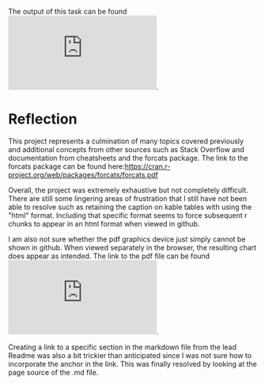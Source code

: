 
The output of this task can be found ![here](https://github.com/Shirlett/STAT545-hw-Hall-Shirlett/blob/master/HW05/STAT545-HW05.md).


# Reflection
This project represents a culmination of many topics covered previously and additional concepts from other sources such as Stack Overflow and documentation from cheatsheets and the forcats package. The link to the forcats package can be found here:https://cran.r-project.org/web/packages/forcats/forcats.pdf

Overall, the project was extremely exhaustive but not completely difficult. There are still some lingering areas of frustration that I still have not been able to resolve such as retaining the caption on kable tables with using the "html" format. Including that specific format seems to force subsequent r chunks to appear in an html format when viewed in github. 

I am also not sure whether the pdf graphics device just simply cannot be shown in github. When viewed separately in the browser, the resulting chart does appear as intended. The link to the pdf file can be found ![here](https://github.com/Shirlett/STAT545-hw-Hall-Shirlett/blob/master/HW05/img/long_live_plot_pdf.pdf).

Creating a link to a specific section in the markdown file from the lead Readme was also a bit trickier than anticipated since I was not sure how to incorporate the anchor in the link. This was finally resolved by looking at the page source of the .md file.
